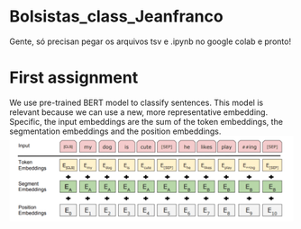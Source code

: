 # Bolsistas_class_Jeanfranco
Gente, só precisan pegar os arquivos tsv e .ipynb no google colab e pronto!
# First assignment
We use pre-trained BERT model to classify sentences. This model is relevant because we can use a new, more representative embedding. Specific, the input embeddings are the sum of the token embeddings, the segmentation embeddings and the position embeddings.
![Recursive outpainting](img/embedding_bert.png)
